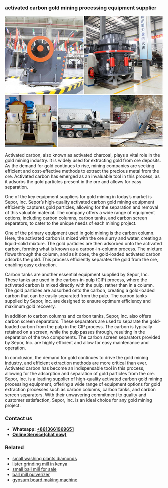 <h3>activated carbon gold mining processing equipment supplier</h3><img src='1704791191.jpg' alt=''><p>Activated carbon, also known as activated charcoal, plays a vital role in the gold mining industry. It is widely used for extracting gold from ore deposits. As the demand for gold continues to rise, mining companies are seeking efficient and cost-effective methods to extract the precious metal from the ore. Activated carbon has emerged as an invaluable tool in this process, as it adsorbs the gold particles present in the ore and allows for easy separation.</p><p>One of the key equipment suppliers for gold mining in today’s market is Sepor, Inc. Sepor’s high-quality activated carbon gold mining equipment efficiently captures gold particles, allowing for the separation and removal of this valuable material. The company offers a wide range of equipment options, including carbon columns, carbon tanks, and carbon screen separators, to cater to the unique needs of each mining project.</p><p>One of the primary equipment used in gold mining is the carbon column. Here, the activated carbon is mixed with the ore slurry and water, creating a liquid-solid mixture. The gold particles are then adsorbed onto the activated carbon, forming what is known as a carbon-in-column process. The mixture flows through the column, and as it does, the gold-loaded activated carbon adsorbs the gold. This process efficiently separates the gold from the ore, enabling easy extraction.</p><p>Carbon tanks are another essential equipment supplied by Sepor, Inc. These tanks are used in the carbon-in-pulp (CIP) process, where the activated carbon is mixed directly with the pulp, rather than in a column. The gold particles are adsorbed onto the carbon, creating a gold-loaded carbon that can be easily separated from the pulp. The carbon tanks supplied by Sepor, Inc. are designed to ensure optimum efficiency and maximum gold recovery.</p><p>In addition to carbon columns and carbon tanks, Sepor, Inc. also offers carbon screen separators. These separators are used to separate the gold-loaded carbon from the pulp in the CIP process. The carbon is typically retained on a screen, while the pulp passes through, resulting in the separation of the two components. The carbon screen separators provided by Sepor, Inc. are highly efficient and allow for easy maintenance and operation.</p><p>In conclusion, the demand for gold continues to drive the gold mining industry, and efficient extraction methods are more critical than ever. Activated carbon has become an indispensable tool in this process, allowing for the adsorption and separation of gold particles from the ore. Sepor, Inc. is a leading supplier of high-quality activated carbon gold mining processing equipment, offering a wide range of equipment options for gold extraction processes such as carbon columns, carbon tanks, and carbon screen separators. With their unwavering commitment to quality and customer satisfaction, Sepor, Inc. is an ideal choice for any gold mining project.</p><h3>Contact us</h3><ul><li><strong>Whatsapp:&nbsp;<a href="https://wa.me/8613661969651">+8613661969651</a></strong></li><li><a href="https://swt.shibang-china.com/?git&amp;zhl&amp;activated carbon gold mining processing equipment supplier"><strong>Online Service(chat now)</strong></a></li></ul><h3>Related</h3><ul><li><a href='small washing plants diamonds.md'>small washing plants diamonds</a></li><li><a href='lister grinding mill in kenya.md'>lister grinding mill in kenya</a></li><li><a href='small ball mill for sale.md'>small ball mill for sale</a></li><li><a href='ball mill pulverizer.md'>ball mill pulverizer</a></li><li><a href='gypsum board making machine.md'>gypsum board making machine</a></li></ul>